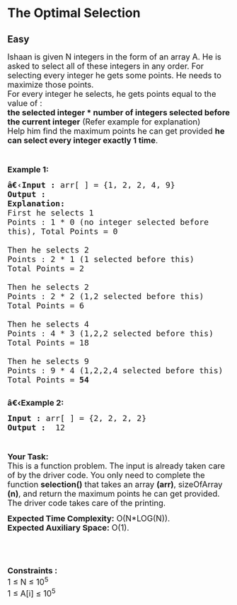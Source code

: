 # The Optimal Selection
## Easy
<div class="problems_problem_content__Xm_eO"><p><span style="font-size:18px">Ishaan is given N integers in the form of an array A. He is asked to select all of these integers in any order. For selecting every integer he gets some points. He needs to maximize those points.<br>
For every integer he selects, he gets points equal to the value of :<br>
<strong>the selected integer * number of integers selected before the current integer</strong> (Refer example for explanation)<br>
Help him find the maximum points he can get provided <strong>he can select every integer exactly 1 time</strong>.</span></p>

<p>&nbsp;</p>

<p><span style="font-size:18px"><strong>Example 1:</strong></span></p>

<pre><span style="font-size:18px"><strong>â€‹Input :</strong> arr[ ] = {1, 2, 2, 4, 9}
<strong>Output :</strong> 
<strong>Explanation:</strong>
First he selects 1
Points : 1 * 0 (no integer selected before 
this), Total Points = 0

Then he selects 2
Points : 2 * 1 (1 selected before this)
Total Points = 2

Then he selects 2
Points : 2 * 2 (1,2 selected before this)
Total Points = 6

Then he selects 4
Points : 4 * 3 (1,2,2 selected before this)
Total Points = 18

Then he selects 9
Points : 9 * 4 (1,2,2,4 selected before this)
Total Points = <strong>54</strong></span></pre>

<p><br>
<span style="font-size:18px"><strong>â€‹Example 2:</strong></span></p>

<pre><span style="font-size:18px"><strong>Input :</strong> arr[ ] = {2, 2, 2, 2} <strong>
Output :</strong>  12 </span></pre>

<p>&nbsp;</p>

<p><span style="font-size:18px"><strong>Your Task:</strong><br>
This is a function problem. The input is already taken care of by the driver code. You only need to complete the function <strong>selection()</strong> that takes an array <strong>(arr)</strong>, sizeOfArray <strong>(n)</strong>, and return the maximum points he can get provided. The driver code takes care of the printing.</span></p>

<p><span style="font-size:18px"><strong>Expected Time Complexity:</strong>&nbsp;O(N*LOG(N)).<br>
<strong>Expected Auxiliary Space:</strong>&nbsp;O(1).</span></p>

<p>&nbsp;</p>

<p>&nbsp;</p>

<p><span style="font-size:18px"><strong>Constraints :</strong><br>
1 ≤ N ≤ 10<sup>5</sup><br>
1 ≤ A[i] ≤ 10<sup>5</sup></span></p>
</div>
